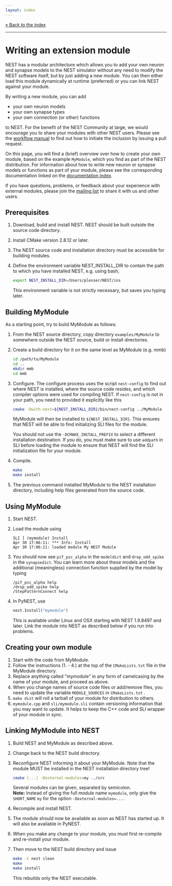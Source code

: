 ```yaml
---
layout: index
---
```


[« Back to the index](index)

<hr>

# Writing an extension module

NEST has a modular architecture which allows you to add your own
neuron and synapse models to the NEST simulator without any need to
modify the NEST software itself, but by just adding a new module. You
can then either load this module dynamically at runtime (preferred) or
you can link NEST against your module.

By writing a new module, you can add

* your own neuron models
* your own synapse types
* your own connection (or other) functions

to NEST. For the benefit of the NEST Community at large, we would
encourage you to share your modules with other NEST users. Please see
the [workflow manual](development_workflow) to find out how to
initiate the inclusion by issuing a pull request.

On this page, you will find a (brief) overview over how to create your
own module, based on the example `MyModule`, which you find as part of
the NEST distribution. For information about how to write new neuron
or synapse models or functions as part of your module, please see the
corresponding documentation linked on the [documentation
index](index).

If you have questions, problems, or feedback about your experience
with external modules, please join the [mailing
list](http://www.nest-initiative.org/community) to share it with us
and other users.

## Prerequisites

1. Download, build and install NEST. NEST should be built outside the source code directory.
2. Install CMake version 2.8.12 or later.
3. The NEST source code and installation directory must be accessible for building modules.
4. Define the environment variable NEST_INSTALL_DIR to contain the path to which you have installed NEST, e.g. using bash,

   ```bash
   export NEST_INSTALL_DIR=/Users/plesser/NEST/ins
   ```

   This environment variable is not strictly necessary, but saves you typing later.

## Building MyModule

As a starting point, try to build MyModule as follows:

1. From the NEST source directory, copy directory `examples/MyModule` to somewhere outside the NEST source, build or install directories.
2. Create a build directory for it on the same level as MyModule (e.g. mmb)

   ```bash
   cd /path/to/MyModule
   cd ..
   mkdir mmb
   cd mmb
   ```

3. Configure. The configure process uses the script `nest-config` to find out where NEST is installed, where the source code resides, and which compiler options were used for compiling NEST. If `nest-config` is not in your path, you need to provided it explicitly like this

   ```bash
   cmake -Dwith-nest=${NEST_INSTALL_DIR}/bin/nest-config ../MyModule
   ```

   MyModule will then be installed to `${NEST_INSTALL_DIR}`. This ensures that NEST will be able to find initializing SLI files for the module.

   You should not use the `-DCMAKE_INSTALL_PREFIX` to select a different installation destination. If you do, you must make sure to use `addpath` in SLI before loading the module to ensure that NEST will find the SLI initialization file for your module.

4. Compile.

   ```bash
   make
   make install
   ```

5. The previous command installed MyModule to the NEST installation directory, including help files generated from the source code.

## Using MyModule

1. Start NEST.
2. Load the module using

   ```
   SLI ] (mymodule) Install
   Apr 30 17:06:11: *** Info: Install
   Apr 30 17:06:11: loaded module My NEST Module
   ```

3. You should now see `pif_psc_alpha` in the `modeldict` and `drop_odd_spike` in the `synapsedict`. You can learn more about these models and the additional (meaningless) connection function supplied by the model by typing

   ```
   /pif_psc_alpha help
   /drop_odd_spike help
   /StepPatternConnect help
   ```

4. In PyNEST, use

   ```python
   nest.Install("mymodule")
   ```

   This is available under Linux and OSX starting with NEST 1.9.8497 and later. Link the module into NEST as described below if you run into problems.

## Creating your own module

1. Start with the code from MyModule.
1. Follow the instructions (1. - 4.) at the top of the `CMakeLists.txt` file in the MyModule directory.
1. Replace anything called "mymodule" in any form of camelcasing by the name of your module, and proceed as above.
2. When you change names of source code files or add/remove files, you need to update the variable `MODULE_SOURCES` in `CMakeLists.txt` .
3. `make dist` will roll a tarball of your module for distribution to others.
4. `mymodule.cpp` and `sli/mymodule.sli` contain versioning information that you may want to update. It helps to keep the C++ code and SLI wrapper of your module in sync.

## Linking MyModule into NEST

1. Build NEST and MyModule as described above.
2. Change back to the NEST build directory.
3. Reconfigure NEST informing it about your MyModule. Note that the module MUST be installed in the NEST installation directory tree!

   ```bash
   cmake [...] -Dexternal-modules=my ../src
   ```

   Several modules can be given, separated by semicolon.
   <br/>__Note:__ Instead of giving the full module name `mymodule`, only give the `SHORT_NAME` `my` for the option `-Dexternal-modules=...`.
4. Recompile and install NEST.
5. The module should now be available as soon as NEST has started up. It will also be available in PyNEST.
6. When you make any change to your module, you must first re-compile and re-install your module.
7. Then move to the NEST build directory and issue

   ```bash
   make -C nest clean
   make
   make install
   ```

   This rebuilds only the NEST executable.
